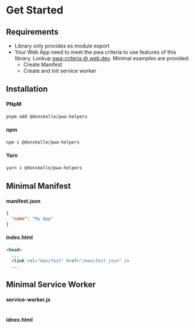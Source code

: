 # Get Started

## Requirements

- Library only provides es module export
- Your Web App need to meet the pwa criteria to use features of this library. Lookup [pwa-criteria @ web.dev](https://web.dev/install-criteria/#criteria). Minimal examples are provided:
  - Create Manifest
  - Create and init service worker

## Installation

#### PNpM

```bash
pnpm add @donskelle/pwa-helpers
```

#### npm

```bash
npm i @donskelle/pwa-helpers
```

#### Yarn

```bash
yarn i @donskelle/pwa-helpers
```

## Minimal Manifest

#### manifest.json

```json
{
  "name": "My App"
}
```

#### index.html

```html
<head>
  ...
  <link rel="manifest" href="/manifest.json" />
  ...
```

## Minimal Service Worker

#### service-worker.js

```js
```

#### idnex.html

```js
```
